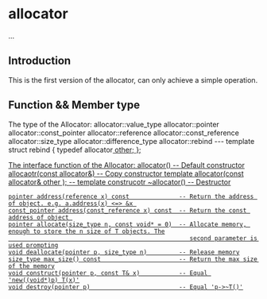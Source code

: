 # allocator
...

## Introduction
This is the first version of the allocator, can only achieve a simple operation.

## Function && Member type
The type of the Allocator:
	allocator::value_type
	allocator::pointer
	allocator::const_pointer
	allocator::reference
	allocator::const_reference
	allocator::size_type
	allocator::difference_type
	allocator::rebind   		--- template <class U> struct rebind { typedef allocator<U> other; };

The interface function of the Allocator:
	allocator()													-- Default constructor
	allocaotr(const allocator&)									-- Copy constructor
	template<class U> allocator(const allocator<U>& other );	-- template construcotr
	~allocator()												-- Destructor

	pointer address(reference x) const 				-- Return the address of object. e.g. a.address(x) <=> &x 
	const_pointer address(const_reference x) const  -- Return the const address of object 
	pointer allocate(size_type n, const void* = 0)  -- Allocate memory, enough to store the n size of T objects. The
	 												   second parameter is used prompting
	void deallocate(pointer p, size_type n)			-- Release memory
	size_type max_size() const 						-- Return the max size of the memory
	void construct(pointer p, const T& x)			-- Equal 'new((void*)p) T(x)'
	void destroy(pointer p)							-- Equal 'p->~T()'
